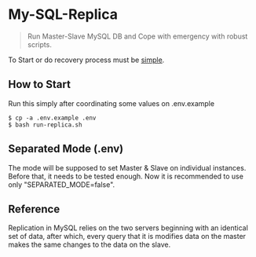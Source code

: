 # My-SQL-Replica

> Run Master-Slave MySQL DB and Cope with emergency with robust scripts.  

To Start or do recovery process must be [simple](https://github.com/Andrew-Kang-G/my-sql-replica).

## How to Start

Run this simply after coordinating some values on .env.example

```
$ cp -a .env.example .env
$ bash run-replica.sh
```

## Separated Mode (.env)

The mode will be supposed to set Master & Slave on individual instances. Before that, it needs to be tested enough. Now it is recommended to use only "SEPARATED_MODE=false".

## Reference 
Replication in MySQL relies on the two servers beginning with an identical set of data, after which, every query that it is modifies data on the master makes the same changes to the data on the slave.